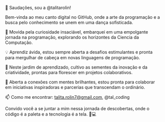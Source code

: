 👋 Saudações, sou a @talitarolin!

Bem-vinda ao meu canto digital no GitHub, onde a arte da programação e a busca pelo conhecimento se unem em uma dança sofisticada.

🚀 Movida pela curiosidade insaciável, embarquei em uma empolgante jornada na programação, explorando os horizontes da Ciencia da Computação.

💡 Aprendiz ávida, estou sempre aberta a desafios estimulantes e pronta para mergulhar de cabeça em novas linguagens de programação.

🌱 Neste jardim de aprendizado, cultivo as sementes da inovação e da criatividade, prontas para florescer em projetos colaborativos.

🤝 Aberta a conexões com mentes brilhantes, estou pronta para colaborar em iniciativas inspiradoras e parcerias que transcendam o ordinário.

📫 Como me encontrar:
talita.rolin7@gmail.com, @tal_coding


Convido você a se juntar a mim nessa jornada de descobertas, onde o código é a paleta e a tecnologia é a tela. 🎨💻

<!---
talitarolin/talitarolin é um repositório ✨ especial ✨ porque o arquivo `README.md` (este arquivo) aparece no meu perfil GitHub.
Você pode clicar no link Preview para dar uma espiadinha em como vai ficar.
--->


